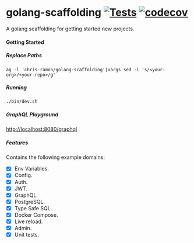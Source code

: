 # golang-scaffolding [![Tests](https://github.com/chris-ramon/golang-scaffolding/actions/workflows/tests.yml/badge.svg)](https://github.com/chris-ramon/golang-scaffolding/actions/workflows/tests.yml) [![codecov](https://codecov.io/gh/chris-ramon/golang-scaffolding/branch/main/graph/badge.svg?token=VUGFGVC37X)](https://codecov.io/gh/chris-ramon/golang-scaffolding)

A golang scaffolding for getting started new projects.

#### Getting Started

##### Replace Paths

```
ag -l 'chris-ramon/golang-scaffolding'|xargs sed -i 's/<your-org>/<your-repo>/g'
```

##### Running

```
./bin/dev.sh
```

##### GraphQL Playground

[http://localhost:8080/graphql](http://localhost:8080/graphql)


##### Features

Contains the following example domains:
- [x] Env Variables.
- [x] Config.
- [x] Auth.
- [x] JWT.
- [x] GraphQL.
- [x] PostgreSQL.
- [x] Type Safe SQL.
- [x] Docker Compose.
- [x] Live reload.
- [x] Admin.
- [x] Unit tests.

